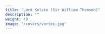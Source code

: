 ```yaml
---
title: "Lord Kelvin (Sir William Thomson)" 
description: ""
weight: 48
image: "/covers/vortex.jpg"
---
```

